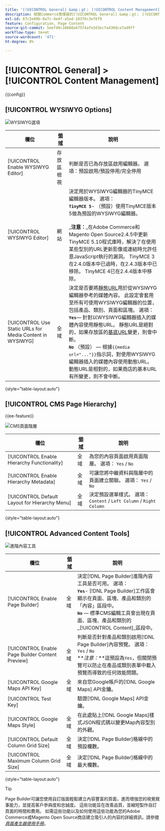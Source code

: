 ```yaml
---
title: '[!UICONTROL General] &amp；gt； [!UICONTROL Content Management]'
description: 檢閱Commerce管理員的[!UICONTROL General] &amp；gt； [!UICONTROL Content Management]頁面上的組態設定。
exl-id: 67c5e89b-0a7c-4e4f-a5ad-10376c3ef6f9
feature: Configuration, Page Content
source-git-commit: 5eef49c10680a47574afe3d3ecfa430dca7ad9ff
workflow-type: tm+mt
source-wordcount: '471'
ht-degree: 0%

---
```


# [!UICONTROL General] > [!UICONTROL Content Management]

{{config}}

## [!UICONTROL WYSIWYG Options]

![WYSIWYG選項](./assets/content-management-wysiwyg-options.png)<!-- zoom -->

<!-- [WYSIWYG Options](https://docs.magento.com/user-guide/cms/editor.html) -->

| 欄位 | [領域](../../getting-started/websites-stores-views.md#scope-settings) | 說明 |
|--- |--- |--- |
| [!UICONTROL Enable WYSIWYG Editor] | 存放區檢視 | 判斷是否已為存放區啟用編輯器。 選項：預設啟用/預設停用/完全停用 |
| [!UICONTROL WYSIWYG Editor] | 網站 | 決定用於WYSIWYG編輯器的TinyMCE編輯器版本。 選項： <br/>**`TinyMCE 5`**- （預設）使用TinyMCE版本5做為預設的WYSIWYG編輯器。<br><br>_**&#x200B;注意：**_在Adobe Commerce和Magento Open Source2.4.5中更新TinyMCE 5.10程式庫時，解決了在使用某些型別的URL更新影像或連結時允許任意JavaScript執行的漏洞。 TinyMCE 3在2.4.0版本中已過時，在2.4.3版本中已移除。 TinyMCE 4已在2.4.4版本中移除。 |
| [!UICONTROL Use Static URLs for Media Content in WYSIWYG] | 全域 | 決定是否要將[靜態URL](../../content-design/catalog-urls-dynamic-media.md)用於從WYSIWYG編輯器參考的媒體內容。 此設定會套用至所有可使用WYSIWYG編輯器的位置，包括產品、類別、頁面和區塊。 選項： <br/>**`Yes`**— 針對以WYSIWYG編輯器插入的媒體內容使用靜態URL。 靜態URL是絕對的，如果存放區的[基底URL](../../stores-purchase/store-urls.md)變更，則會中斷。<br/>**`No`** （預設） — 根據`{{media url="..."}}`指示詞，對使用WYSIWYG編輯器插入的媒體內容使用動態URL。 動態URL是相對的，如果商店的基本URL有所變更，則不會中斷。 |

{style="table-layout:auto"}

## [!UICONTROL CMS Page Hierarchy]

{{ee-feature}}

![CMS頁面階層](./assets/content-management-cms-page-hierarchy.png)<!-- zoom -->

<!--[CMS Page Hierarchy](https://docs.magento.com/user-guide/cms/page-hierarchy.html) -->

| 欄位 | [領域](../../getting-started/websites-stores-views.md#scope-settings) | 說明 |
|--- |--- |--- |
| [!UICONTROL Enable Hierarchy Functionality] | 全域 | 為您的內容頁面啟用頁面階層。 選項： `Yes` / `No` |
| [!UICONTROL Enable Hierarchy Metadata] | 全域 | 可讓您將中繼資料與階層中的頁面建立關聯。 選項： `Yes` / `No` |
| [!UICONTROL Default Layout for Hierarchy Menu] | 全域 | 決定預設選單樣式。 選項： `Content` / `Left Column` / `Right Column` |

{style="table-layout:auto"}

## [!UICONTROL Advanced Content Tools]

![進階內容工具](./assets/content-management-advanced-content-tools.png)<!-- zoom -->

<!-- [Advanced Content Tools](https://docs.magento.com/user-guide/cms/page-builder-workspace.html) -->

| 欄位 | [領域](../../getting-started/websites-stores-views.md#scope-settings) | 說明 |
|--- |--- |--- |
| [!UICONTROL Enable Page Builder] | 全域 | 決定[!DNL Page Builder]進階內容工具是否可用。 選項： <br/>**`Yes`**- [!DNL Page Builder]工作區會顯示在頁面、區塊、產品和類別的「內容」區段中。<br/>**`No`** — 標準CMS編輯工具會出現在頁面、區塊、產品和類別的&#x200B;_[!UICONTROL Content]_區段中。 |
| [!UICONTROL Enable Page Builder Content Preview] | 全域 | 判斷是否針對產品和類別啟用[!DNL Page Builder]內容預覽。 選項： `Yes` / `No` <br/>**_注意：_**這預設為`Yes`，但關閉預覽可以防止在產品或類別表單中載入預覽而導致的任何效能問題。 |
| [!UICONTROL Google Maps API Key] | 全域 | 來自您Google帳戶的[!DNL Google Maps] API金鑰。 |
| [!UICONTROL Test Key] |  | 驗證[!DNL Google Maps] API金鑰。 |
| [!UICONTROL Google Maps Style] | 全域 | 在此處貼上[!DNL Google Maps]樣式JSON程式碼以變更Map內容型別的外觀。 |
| [!UICONTROL Default Column Grid Size] | 全域 | 決定[!DNL Page Builder]格線中的預設欄數。 |
| [!UICONTROL Maximum Column Grid Size] | 全域 | 決定[!DNL Page Builder]格線中的最大欄數。 |

{style="table-layout:auto"}

>[!TIP]
>
>Page Builder可讓您使用自訂版面輕鬆建立內容豐富的頁面，進而增強您的視覺敘事能力，並提高客戶參與度和忠誠度。 這些功能旨在改善品質，並縮短製作自訂頁面的時間和費用。 如需這些功能以及如何使用這些功能為您的Adobe Commerce或Magento Open Source商店建立吸引人的內容的詳細資訊，請參閱&#x200B;[_頁面產生器使用手冊_](../../page-builder/guide-overview.md)。
